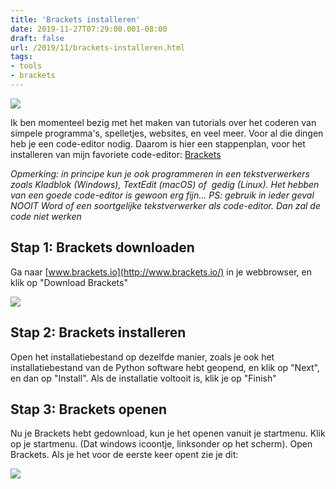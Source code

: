 ```yaml
---
title: 'Brackets installeren'
date: 2019-11-27T07:29:00.001-08:00
draft: false
url: /2019/11/brackets-installeren.html
tags: 
- tools
- brackets
---
```


[![](https://1.bp.blogspot.com/-2DNqGXtkLhc/XTwKyJ5_KTI/AAAAAAAABn0/uFlT9gGlTREsfVTdIIfXMrs85mV_XKMtACPcBGAYYCw/s200/brackets-seeklogo.com.png)](https://1.bp.blogspot.com/-2DNqGXtkLhc/XTwKyJ5_KTI/AAAAAAAABn0/uFlT9gGlTREsfVTdIIfXMrs85mV_XKMtACPcBGAYYCw/s1600/brackets-seeklogo.com.png)

Ik ben momenteel bezig met het maken van tutorials over het coderen van simpele programma's, spelletjes, websites, en veel meer. Voor al die dingen heb je een code-editor nodig. Daarom is hier een stappenplan, voor het installeren van mijn favoriete code-editor: [Brackets](https://blog.geheimesite.nl/2019/07/beste-code-editor-brackets.html)  
  
_Opmerking: in principe kun je ook programmeren in een tekstverwerkers zoals Kladblok (Windows), TextEdit (macOS) of  gedig (Linux). Het hebben van een goede code-editor is gewoon erg fijn... PS: gebruik in ieder geval NOOIT Word of een soortgelijke tekstverwerker als code-editor. Dan zal de code niet werken_

## Stap 1: Brackets downloaden

Ga naar [www.brackets.io](http://www.brackets.io/) in je webbrowser, en klik op "Download Brackets"  

[![](https://1.bp.blogspot.com/-VQdMgXr-nJk/Xd1D-iJNDyI/AAAAAAAABxs/ixcRVXlxSYo3wdxY2MSH-BOHY10dOAqQgCLcBGAsYHQ/s640/screenshot%2B3.1.png)](https://1.bp.blogspot.com/-VQdMgXr-nJk/Xd1D-iJNDyI/AAAAAAAABxs/ixcRVXlxSYo3wdxY2MSH-BOHY10dOAqQgCLcBGAsYHQ/s1600/screenshot%2B3.1.png)
  
## Stap 2: Brackets installeren

Open het installatiebestand op dezelfde manier, zoals je ook het installatiebestand van de Python software hebt geopend, en klik op "Next", en dan op "Install". Als de installatie voltooit is, klik je op "Finish"  
  
## Stap 3: Brackets openen

Nu je Brackets hebt gedownload, kun je het openen vanuit je startmenu. Klik op je startmenu. (Dat windows icoontje, linksonder op het scherm). Open Brackets. Als je het voor de eerste keer opent zie je dit:  

[![](https://1.bp.blogspot.com/-DfyHyDA02Qw/Xd1GPMnAQSI/AAAAAAAABx8/2SCubHwaggIEwubsC4IahhnR7HKvXCFbQCLcBGAsYHQ/s640/brackets.png)](https://1.bp.blogspot.com/-DfyHyDA02Qw/Xd1GPMnAQSI/AAAAAAAABx8/2SCubHwaggIEwubsC4IahhnR7HKvXCFbQCLcBGAsYHQ/s1600/brackets.png)
